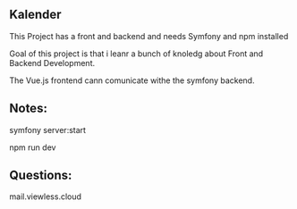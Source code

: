 ## Kalender
This Project has a front and backend and needs Symfony and npm installed

Goal of this project is that i leanr a bunch of knoledg about Front and Backend Development.

The Vue.js frontend cann comunicate withe the symfony backend.


## Notes:
symfony server:start

npm run  dev


## Questions:

mail.viewless.cloud
